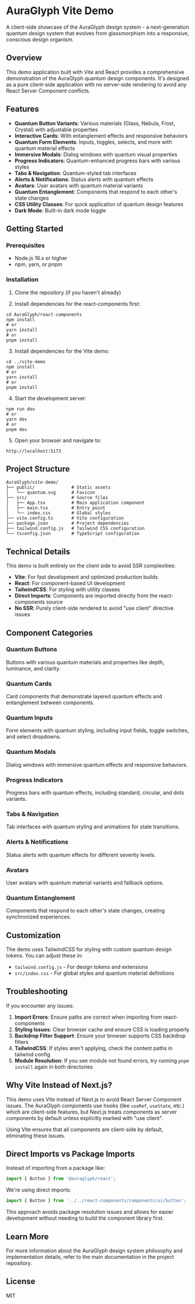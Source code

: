 # AuraGlyph Vite Demo

A client-side showcase of the AuraGlyph design system - a next-generation quantum design system that evolves from glassmorphism into a responsive, conscious design organism.

## Overview

This demo application built with Vite and React provides a comprehensive demonstration of the AuraGlyph quantum design components. It's designed as a pure client-side application with no server-side rendering to avoid any React Server Component conflicts.

## Features

- **Quantum Button Variants**: Various materials (Glass, Nebula, Frost, Crystal) with adjustable properties
- **Interactive Cards**: With entanglement effects and responsive behaviors
- **Quantum Form Elements**: Inputs, toggles, selects, and more with quantum material effects
- **Immersive Modals**: Dialog windows with quantum visual properties
- **Progress Indicators**: Quantum-enhanced progress bars with various styles
- **Tabs & Navigation**: Quantum-styled tab interfaces
- **Alerts & Notifications**: Status alerts with quantum effects
- **Avatars**: User avatars with quantum material variants
- **Quantum Entanglement**: Components that respond to each other's state changes
- **CSS Utility Classes**: For quick application of quantum design features
- **Dark Mode**: Built-in dark mode toggle

## Getting Started

### Prerequisites

- Node.js 16.x or higher
- npm, yarn, or pnpm

### Installation

1. Clone the repository (if you haven't already)

2. Install dependencies for the react-components first:
```
cd AuraGlyph/react-components
npm install
# or
yarn install
# or
pnpm install
```

3. Install dependencies for the Vite demo:
```
cd ../vite-demo
npm install
# or
yarn install
# or
pnpm install
```

4. Start the development server:
```
npm run dev
# or
yarn dev
# or
pnpm dev
```

5. Open your browser and navigate to:
```
http://localhost:5173
```

## Project Structure

```
AuraGlyph/vite-demo/
├── public/              # Static assets
│   └── quantum.svg      # Favicon
├── src/                 # Source files
│   ├── App.tsx          # Main application component
│   ├── main.tsx         # Entry point
│   └── index.css        # Global styles
├── vite.config.ts       # Vite configuration
├── package.json         # Project dependencies
├── tailwind.config.js   # Tailwind CSS configuration
└── tsconfig.json        # TypeScript configuration
```

## Technical Details

This demo is built entirely on the client side to avoid SSR complexities:

- **Vite**: For fast development and optimized production builds
- **React**: For component-based UI development
- **TailwindCSS**: For styling with utility classes
- **Direct Imports**: Components are imported directly from the react-components source
- **No SSR**: Purely client-side rendered to avoid "use client" directive issues

## Component Categories

### Quantum Buttons
Buttons with various quantum materials and properties like depth, luminance, and clarity.

### Quantum Cards
Card components that demonstrate layered quantum effects and entanglement between components.

### Quantum Inputs
Form elements with quantum styling, including input fields, toggle switches, and select dropdowns.

### Quantum Modals
Dialog windows with immersive quantum effects and responsive behaviors.

### Progress Indicators
Progress bars with quantum effects, including standard, circular, and dots variants.

### Tabs & Navigation
Tab interfaces with quantum styling and animations for state transitions.

### Alerts & Notifications
Status alerts with quantum effects for different severity levels.

### Avatars
User avatars with quantum material variants and fallback options.

### Quantum Entanglement
Components that respond to each other's state changes, creating synchronized experiences.

## Customization

The demo uses TailwindCSS for styling with custom quantum design tokens. You can adjust these in:
- `tailwind.config.js` - For design tokens and extensions
- `src/index.css` - For global styles and quantum material definitions

## Troubleshooting

If you encounter any issues:

1. **Import Errors**: Ensure paths are correct when importing from react-components
2. **Styling Issues**: Clear browser cache and ensure CSS is loading properly
3. **Backdrop Filter Support**: Ensure your browser supports CSS backdrop filters
4. **TailwindCSS**: If styles aren't applying, check the content paths in tailwind config
5. **Module Resolution**: If you see module not found errors, try running `pnpm install` again in both directories

## Why Vite Instead of Next.js?

This demo uses Vite instead of Next.js to avoid React Server Component issues. The AuraGlyph components use hooks (like `useRef`, `useState`, etc.) which are client-side features, but Next.js treats components as server components by default unless explicitly marked with "use client".

Using Vite ensures that all components are client-side by default, eliminating these issues.

## Direct Imports vs Package Imports

Instead of importing from a package like:
```js
import { Button } from '@auraglyph/react';
```

We're using direct imports:
```js
import { Button } from '../../react-components/components/ui/button';
```

This approach avoids package resolution issues and allows for easier development without needing to build the component library first.

## Learn More

For more information about the AuraGlyph design system philosophy and implementation details, refer to the main documentation in the project repository.

## License

MIT